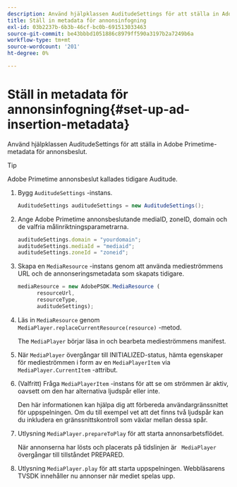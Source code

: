 ```yaml
---
description: Använd hjälpklassen AuditudeSettings för att ställa in Adobe Primetime-metadata för annonsbeslut.
title: Ställ in metadata för annonsinfogning
exl-id: 03b2237b-6b3b-46cf-bc0b-691513033463
source-git-commit: be43bbbd1051886c8979ff590a3197b2a7249b6a
workflow-type: tm+mt
source-wordcount: '201'
ht-degree: 0%

---
```


# Ställ in metadata för annonsinfogning{#set-up-ad-insertion-metadata}

Använd hjälpklassen AuditudeSettings för att ställa in Adobe Primetime-metadata för annonsbeslut.

>[!TIP]
>
>Adobe Primetime annonsbeslut kallades tidigare Auditude.

1. Bygg `AuditudeSettings` -instans.

   ```java
   AuditudeSettings auditudeSettings = new AuditudeSettings();
   ```

1. Ange Adobe Primetime annonsbeslutande mediaID, zoneID, domain och de valfria målinriktningsparametrarna.

   ```js
   auditudeSettings.domain = "yourdomain"; 
   auditudeSettings.mediaId = "mediaid"; 
   auditudeSettings.zoneId = "zoneid";
   ```

1. Skapa en `MediaResource` -instans genom att använda medieströmmens URL och de annonseringsmetadata som skapats tidigare.

   ```js
   mediaResource = new AdobePSDK.MediaResource ( 
         resourceUrl, 
         resourceType,  
         auditudeSettings);
   ```

1. Läs in `MediaResource` genom `MediaPlayer.replaceCurrentResource(resource)` -metod.

   The `MediaPlayer` börjar läsa in och bearbeta medieströmmens manifest.

1. När `MediaPlayer` övergångar till INITIALIZED-status, hämta egenskaper för medieströmmen i form av en `MediaPlayerItem` via `MediaPlayer.CurrentItem` -attribut.
1. (Valfritt) Fråga `MediaPlayerItem` -instans för att se om strömmen är aktiv, oavsett om den har alternativa ljudspår eller inte.

   Den här informationen kan hjälpa dig att förbereda användargränssnittet för uppspelningen. Om du till exempel vet att det finns två ljudspår kan du inkludera en gränssnittskontroll som växlar mellan dessa spår.

1. Utlysning `MediaPlayer.prepareToPlay` för att starta annonsarbetsflödet.

   När annonserna har lösts och placerats på tidslinjen är `  MediaPlayer ` övergångar till tillståndet PREPARED.
1. Utlysning `MediaPlayer.play` för att starta uppspelningen.
Webbläsarens TVSDK innehåller nu annonser när mediet spelas upp.

